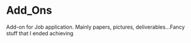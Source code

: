 # Add_Ons
Add-on for Job application. Mainly papers, pictures, deliverables...Fancy stuff that I ended achieving
